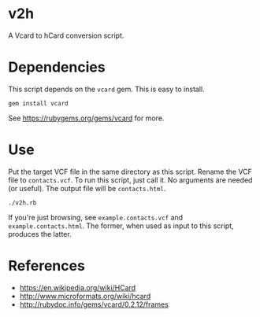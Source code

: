 v2h
===

A Vcard to hCard conversion script.


Dependencies
============

This script depends on the `vcard` gem.  This is easy to install.

    gem install vcard

See <https://rubygems.org/gems/vcard> for more.


Use
===

Put the target VCF file in the same directory as this script.  Rename the VCF file to `contacts.vcf`.  To run this script, just call it.  No arguments are needed (or useful).  The output file will be `contacts.html`.

    ./v2h.rb

If you're just browsing, see `example.contacts.vcf` and `example.contacts.html`.  The former, when used as input to this script, produces the latter.


References
==========

* <https://en.wikipedia.org/wiki/HCard>
* <http://www.microformats.org/wiki/hcard>
* <http://rubydoc.info/gems/vcard/0.2.12/frames>
